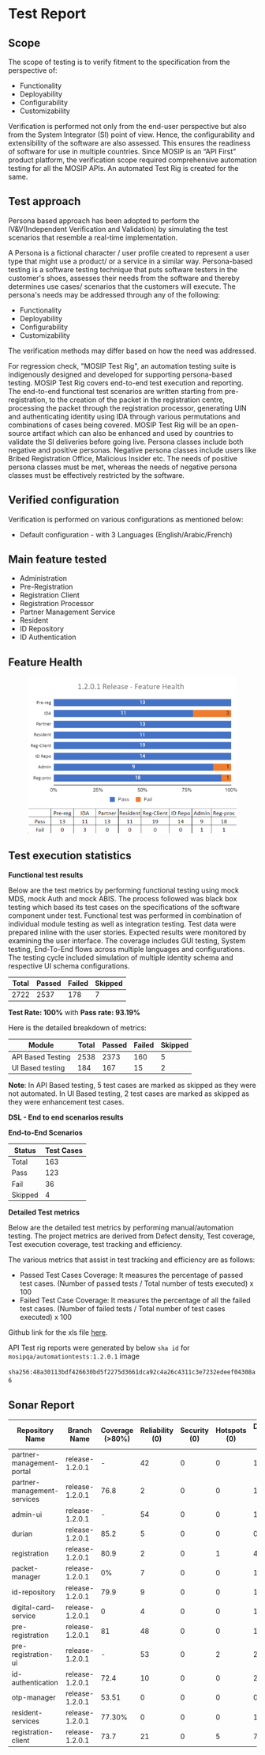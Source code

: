 # Test Report

## Scope

The scope of testing is to verify fitment to the specification from the perspective of:

* Functionality
* Deployability
* Configurability
* Customizability

Verification is performed not only from the end-user perspective but also from the System Integrator (SI) point of view. Hence, the configurability and extensibility of the software are also assessed. This ensures the readiness of software for use in multiple countries. Since MOSIP is an “API First” product platform, the verification scope required comprehensive automation testing for all the MOSIP APIs. An automated Test Rig is created for the same.

## Test approach

Persona based approach has been adopted to perform the IV\&V(Independent Verification and Validation) by simulating the test scenarios that resemble a real-time implementation.

A Persona is a fictional character / user profile created to represent a user type that might use a product/ or a service in a similar way. Persona-based testing is a software testing technique that puts software testers in the customer's shoes, assesses their needs from the software and thereby determines use cases/ scenarios that the customers will execute. The persona's needs may be addressed through any of the following:

* Functionality
* Deployability
* Configurability
* Customizability

The verification methods may differ based on how the need was addressed.

For regression check, "MOSIP Test Rig", an automation testing suite is indigenously designed and developed for supporting persona-based testing. MOSIP Test Rig covers end-to-end test execution and reporting. The end-to-end functional test scenarios are written starting from pre-registration, to the creation of the packet in the registration centre, processing the packet through the registration processor, generating UIN and authenticating identity using IDA through various permutations and combinations of cases being covered. MOSIP Test Rig will be an open-source artifact which can also be enhanced and used by countries to validate the SI deliveries before going live. Persona classes include both negative and positive personas. Negative persona classes include users like Bribed Registration Office, Malicious Insider etc. The needs of positive persona classes must be met, whereas the needs of negative persona classes must be effectively restricted by the software.

## Verified configuration

Verification is performed on various configurations as mentioned below:

* Default configuration - with 3 Languages (English/Arabic/French)

## Main feature tested

* Administration
* Pre-Registration
* Registration Client
* Registration Processor
* Partner Management Service
* Resident
* ID Repository
* ID Authentication

## Feature Health

<figure><img src="../../.gitbook/assets/feature Health (1).png" alt=""><figcaption></figcaption></figure>

## Test execution statistics

**Functional test results**

Below are the test metrics by performing functional testing using mock MDS, mock Auth and mock ABIS. The process followed was black box testing which based its test cases on the specifications of the software component under test. Functional test was performed in combination of individual module testing as well as integration testing. Test data were prepared inline with the user stories. Expected results were monitored by examining the user interface. The coverage includes GUI testing, System testing, End-To-End flows across multiple languages and configurations. The testing cycle included simulation of multiple identity schema and respective UI schema configurations.

| Total | Passed | Failed | Skipped |
| ----- | ------ | ------ | ------- |
| 2722  | 2537   | 178    | 7       |

**Test Rate: 100%** with **Pass rate: 93.19%**

Here is the detailed breakdown of metrics:

| Module            | Total | Passed | Failed | Skipped |
| ----------------- | ----- | ------ | ------ | ------- |
| API Based Testing | 2538  | 2373   | 160    | 5       |
| UI Based testing  | 184   | 167    | 15     | 2       |

**Note**: In API Based testing, 5 test cases are marked as skipped as they were not automated. In UI Based testing, 2 test cases are marked as skipped as they were enhancement test cases.

**DSL - End to end scenarios results**

**End-to-End Scenarios**

| Status  | Test Cases |
| ------- | ---------- |
| Total   | 163        |
| Pass    | 123        |
| Fail    | 36         |
| Skipped | 4          |

**Detailed Test metrics**

Below are the detailed test metrics by performing manual/automation testing. The project metrics are derived from Defect density, Test coverage, Test execution coverage, test tracking and efficiency.

The various metrics that assist in test tracking and efficiency are as follows:

* Passed Test Cases Coverage: It measures the percentage of passed test cases. (Number of passed tests / Total number of tests executed) x 100
* Failed Test Case Coverage: It measures the percentage of all the failed test cases. (Number of failed tests / Total number of test cases executed) x 100

Github link for the xls file [here](https://github.com/mosip/test-management/tree/master/1.2.0.1-B4/1201%20Release_Reports).

API Test rig reports were generated by below ``sha id`` for ``mosipqa/automationtests:1.2.0.1`` image

``sha256:48a30113bdf426630bd5f2275d3661dca92c4a26c4311c3e7232edeef04308a6``

## Sonar Report

| Repository Name             | Branch Name     | Coverage (>80%) | Reliability (0) | Security (0) | Hotspots (0) | Duplications (Less than 3%) |
| --------------------------- | --------------- | --------------- | --------------- | ------------ | ------------ | --------------------------- |
| partner-management-portal   | release-1.2.0.1 | -               | 42              | 0            | 0            | 11.7                        |
| partner-management-services | release-1.2.0.1 | 76.8            | 2               | 0            | 0            | 11.7                        |
| admin-ui                    | release-1.2.0.1 | -               | 54              | 0            | 0            | 18.2                        |
| durian                      | release-1.2.0.1 | 85.2            | 5               | 0            | 0            | 0.0 %                       |
| registration                | release-1.2.0.1 | 80.9            | 2               | 0            | 1            | 4.6                         |
| packet-manager              | release-1.2.0.1 | 0%              | 7               | 0            | 0            | 1.2                         |
| id-repository               | release-1.2.0.1 | 79.9            | 9               | 0            | 0            | 1.80%                       |
| digital-card-service        | release-1.2.0.1 | 0               | 4               | 0            | 0            | 1.4                         |
| pre-registration            | release-1.2.0.1 | 81              | 48              | 0            | 0            | 1.9                         |
| pre-registration-ui         | release-1.2.0.1 | -               | 53              | 0            | 2            | 2.9                         |
| id-authentication           | release-1.2.0.1 | 72.4            | 10              | 0            | 0            | 2.2                         |
| otp-manager                 | release-1.2.0.1 | 53.51           | 0               | 0            | 0            | 0.0 %                       |
| resident-services           | release-1.2.0.1 | 77.30%          | 0               | 0            | 0            | 1.30%                       |
| registration-client         | release-1.2.0.1 | 73.7            | 21              | 0            | 5            | 7.5                         |
